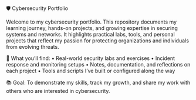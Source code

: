 🛡️ Cybersecurity Portfolio

Welcome to my cybersecurity portfolio. This repository documents my learning journey, hands-on projects, and growing expertise in securing systems and networks. It highlights practical labs, tools, and personal projects that reflect my passion for protecting organizations and individuals from evolving threats.

🚀 What you’ll find:
• Real-world security labs and exercises
• Incident response and monitoring setups
• Notes, documentation, and reflections on each project
• Tools and scripts I’ve built or configured along the way

📚 Goal:
To demonstrate my skills, track my growth, and share my work with others who are interested in cybersecurity.
